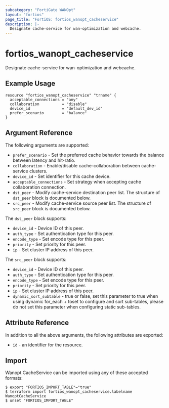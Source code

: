 ```yaml
---
subcategory: "FortiGate WANOpt"
layout: "fortios"
page_title: "FortiOS: fortios_wanopt_cacheservice"
description: |-
  Designate cache-service for wan-optimization and webcache.
---
```


# fortios_wanopt_cacheservice
Designate cache-service for wan-optimization and webcache.

## Example Usage

```hcl
resource "fortios_wanopt_cacheservice" "trname" {
  acceptable_connections = "any"
  collaboration          = "disable"
  device_id              = "default_dev_id"
  prefer_scenario        = "balance"
}
```

## Argument Reference


The following arguments are supported:

* `prefer_scenario` - Set the preferred cache behavior towards the balance between latency and hit-ratio.
* `collaboration` - Enable/disable cache-collaboration between cache-service clusters.
* `device_id` - Set identifier for this cache device.
* `acceptable_connections` - Set strategy when accepting cache collaboration connection.
* `dst_peer` - Modify cache-service destination peer list. The structure of `dst_peer` block is documented below.
* `src_peer` - Modify cache-service source peer list. The structure of `src_peer` block is documented below.

The `dst_peer` block supports:

* `device_id` - Device ID of this peer.
* `auth_type` - Set authentication type for this peer.
* `encode_type` - Set encode type for this peer.
* `priority` - Set priority for this peer.
* `ip` - Set cluster IP address of this peer.

The `src_peer` block supports:

* `device_id` - Device ID of this peer.
* `auth_type` - Set authentication type for this peer.
* `encode_type` - Set encode type for this peer.
* `priority` - Set priority for this peer.
* `ip` - Set cluster IP address of this peer.
* `dynamic_sort_subtable` - true or false, set this parameter to true when using dynamic for_each + toset to configure and sort sub-tables, please do not set this parameter when configuring static sub-tables.

## Attribute Reference

In addition to all the above arguments, the following attributes are exported:
* `id` - an identifier for the resource.

## Import

Wanopt CacheService can be imported using any of these accepted formats:
```
$ export "FORTIOS_IMPORT_TABLE"="true"
$ terraform import fortios_wanopt_cacheservice.labelname WanoptCacheService
$ unset "FORTIOS_IMPORT_TABLE"
```
